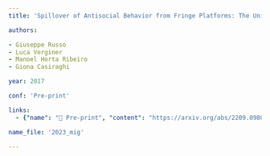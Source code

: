 ```yaml
---
title: 'Spillover of Antisocial Behavior from Fringe Platforms: The Unintended Consequences of Community Banning'

authors:

- Giuseppe Russo
- Luca Verginer
- Manoel Horta Ribeiro
- Giona Casiraghi

year: 2017

conf: 'Pre-print'

links:
  - {"name": "📄 Pre-print", "content": "https://arxiv.org/abs/2209.09803"}

name_file: '2023_mig'

---
```

